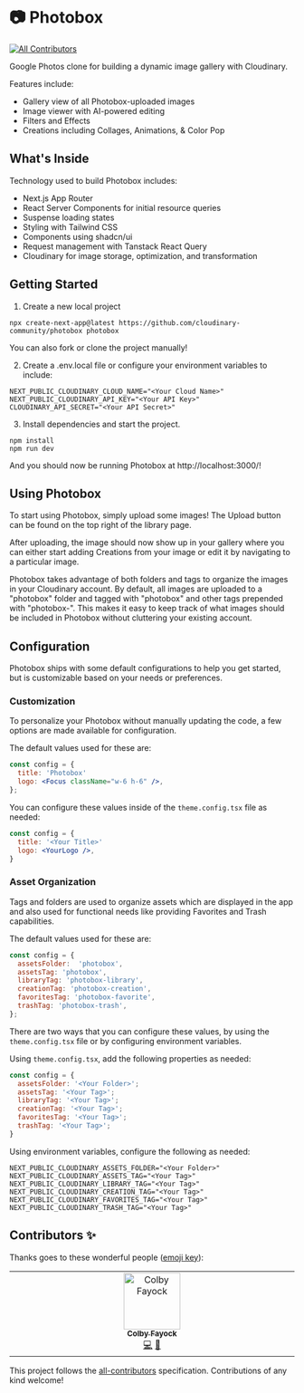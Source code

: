 # 📷 Photobox
<!-- ALL-CONTRIBUTORS-BADGE:START - Do not remove or modify this section -->
[![All Contributors](https://img.shields.io/badge/all_contributors-1-orange.svg?style=flat-square)](#contributors-)
<!-- ALL-CONTRIBUTORS-BADGE:END -->

Google Photos clone for building a dynamic image gallery with Cloudinary.

Features include:
* Gallery view of all Photobox-uploaded images
* Image viewer with AI-powered editing
* Filters and Effects
* Creations including Collages, Animations, & Color Pop

## What's Inside

Technology used to build Photobox includes:

* Next.js App Router
* React Server Components for initial resource queries
* Suspense loading states
* Styling with Tailwind CSS
* Components using shadcn/ui
* Request management with Tanstack React Query
* Cloudinary for image storage, optimization, and transformation

## Getting Started

1. Create a new local project

```
npx create-next-app@latest https://github.com/cloudinary-community/photobox photobox
```

You can also fork or clone the project manually!

2. Create a .env.local file or configure your environment variables to include:

```
NEXT_PUBLIC_CLOUDINARY_CLOUD_NAME="<Your Cloud Name>"
NEXT_PUBLIC_CLOUDINARY_API_KEY="<Your API Key>"
CLOUDINARY_API_SECRET="<Your API Secret>"
```

3. Install dependencies and start the project.

```
npm install
npm run dev
```

And you should now be running Photobox at http://localhost:3000/!

## Using Photobox

To start using Photobox, simply upload some images! The Upload button can be found on the top right of the library page.

After uploading, the image should now show up in your gallery where you can either start adding Creations from your image or edit it by navigating to a particular image.

Photobox takes advantage of both folders and tags to organize the images in your Cloudinary account. By default, all images are uploaded to a "photobox" folder and tagged with "photobox" and other tags prepended with "photobox-". This makes it easy to keep track of what images should be included in Photobox without cluttering your existing account. 

## Configuration

Photobox ships with some default configurations to help you get started, but is
customizable based on your needs or preferences.

### Customization

To personalize your Photobox without manually updating the code, a few options
are made available for configuration.

The default values used for these are:

```jsx
const config = {
  title: 'Photobox'
  logo: <Focus className="w-6 h-6" />,
};
```

You can configure these values inside of the `theme.config.tsx` file as needed:

```jsx
const config = {
  title: '<Your Title>'
  logo: <YourLogo />,
}
```

### Asset Organization

Tags and folders are used to organize assets which are displayed in the app and
also used for functional needs like providing Favorites and Trash capabilities.

The default values used for these are:

```jsx
const config = {
  assetsFolder:  'photobox',
  assetsTag: 'photobox',
  libraryTag: 'photobox-library',
  creationTag: 'photobox-creation',
  favoritesTag: 'photobox-favorite',
  trashTag: 'photobox-trash',
};
```

There are two ways that you can configure these values, by using the `theme.config.tsx` file
or by configuring environment variables.

Using `theme.config.tsx`, add the following properties as needed:

```jsx
const config = {
  assetsFolder: '<Your Folder>';
  assetsTag: '<Your Tag>';
  libraryTag: '<Your Tag>';
  creationTag: '<Your Tag>';
  favoritesTag: '<Your Tag>';
  trashTag: '<Your Tag>';
}
```

Using environment variables, configure the following as needed:

```shell
NEXT_PUBLIC_CLOUDINARY_ASSETS_FOLDER="<Your Folder>"
NEXT_PUBLIC_CLOUDINARY_ASSETS_TAG="<Your Tag>"
NEXT_PUBLIC_CLOUDINARY_LIBRARY_TAG="<Your Tag>"
NEXT_PUBLIC_CLOUDINARY_CREATION_TAG="<Your Tag>"
NEXT_PUBLIC_CLOUDINARY_FAVORITES_TAG="<Your Tag>"
NEXT_PUBLIC_CLOUDINARY_TRASH_TAG="<Your Tag>"
```

## Contributors ✨

Thanks goes to these wonderful people ([emoji key](https://allcontributors.org/docs/en/emoji-key)):

<!-- ALL-CONTRIBUTORS-LIST:START - Do not remove or modify this section -->
<!-- prettier-ignore-start -->
<!-- markdownlint-disable -->
<table>
  <tbody>
    <tr>
      <td align="center" valign="top" width="14.28%"><a href="https://colbyfayock.com/newsletter"><img src="https://avatars.githubusercontent.com/u/1045274?v=4?s=100" width="100px;" alt="Colby Fayock"/><br /><sub><b>Colby Fayock</b></sub></a><br /><a href="https://github.com/cloudinary-community/photobox/commits?author=colbyfayock" title="Code">💻</a> <a href="https://github.com/cloudinary-community/photobox/commits?author=colbyfayock" title="Documentation">📖</a></td>
    </tr>
  </tbody>
</table>

<!-- markdownlint-restore -->
<!-- prettier-ignore-end -->

<!-- ALL-CONTRIBUTORS-LIST:END -->

This project follows the [all-contributors](https://github.com/all-contributors/all-contributors) specification. Contributions of any kind welcome!